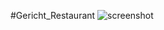 #Gericht_Restaurant
![screenshot](https://user-images.githubusercontent.com/77475976/205510553-2d7dff7a-28b6-4928-9260-ec8cd32b00ad.png)

